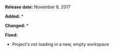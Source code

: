 **Release date:** November 8, 2017

**Added:**
* 

**Changed:**
* 

**Fixed:**
* Project's not loading in a new, empty workspace
